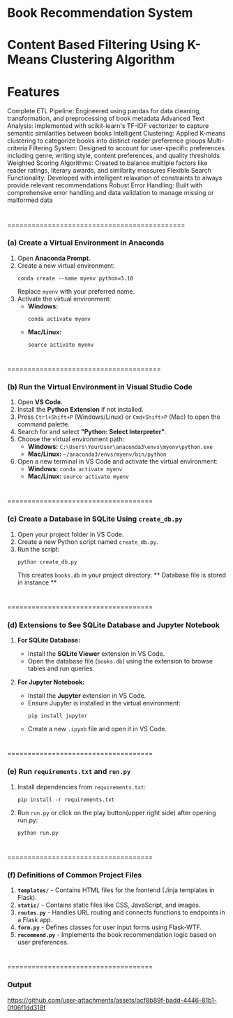 # Book Recommendation System
 Content Based Filtering Using K-Means Clustering Algorithm
====================================

# Features

Complete ETL Pipeline: Engineered using pandas for data cleaning, transformation, and preprocessing of book metadata
Advanced Text Analysis: Implemented with scikit-learn's TF-IDF vectorizer to capture semantic similarities between books
Intelligent Clustering: Applied K-means clustering to categorize books into distinct reader preference groups
Multi-criteria Filtering System: Designed to account for user-specific preferences including genre, writing style, content preferences, and quality thresholds
Weighted Scoring Algorithms: Created to balance multiple factors like reader ratings, literary awards, and similarity measures
Flexible Search Functionality: Developed with intelligent relaxation of constraints to always provide relevant recommendations
Robust Error Handling: Built with comprehensive error handling and data validation to manage missing or malformed data

#
============================================
### (a) Create a Virtual Environment in Anaconda
1. Open **Anaconda Prompt**.
2. Create a new virtual environment:
   ```
   conda create --name myenv python=3.10
   ```
   Replace `myenv` with your preferred name.
3. Activate the virtual environment:
   - **Windows:**
     ```
     conda activate myenv
     ```
   - **Mac/Linux:**
     ```
     source activate myenv
     ```
#
======================================
### (b) Run the Virtual Environment in Visual Studio Code
1. Open **VS Code**.
2. Install the **Python Extension** if not installed.
3. Press `Ctrl+Shift+P` (Windows/Linux) or `Cmd+Shift+P` (Mac) to open the command palette.
4. Search for and select **"Python: Select Interpreter"**.
5. Choose the virtual environment path:
   - **Windows:** `C:\Users\YourUser\anaconda3\envs\myenv\python.exe`
   - **Mac/Linux:** `~/anaconda3/envs/myenv/bin/python`
6. Open a new terminal in VS Code and activate the virtual environment:
   - **Windows:** `conda activate myenv`
   - **Mac/Linux:** `source activate myenv`
#
====================================

### (c) Create a Database in SQLite Using `create_db.py`
1. Open your project folder in VS Code.
2. Create a new Python script named `create_db.py`.
3. Run the script:
   ```
   python create_db.py
   ```
   This creates `books.db` in your project directory.
** Database file is stored in instance **

#
====================================

### (d) Extensions to See SQLite Database and Jupyter Notebook
1. **For SQLite Database:**
   - Install the **SQLite Viewer** extension in VS Code.
   - Open the database file (`books.db`) using the extension to browse tables and run queries.

2. **For Jupyter Notebook:**
   - Install the **Jupyter** extension in VS Code.
   - Ensure Jupyter is installed in the virtual environment:
     ```
     pip install jupyter
     ```
   - Create a new `.ipynb` file and open it in VS Code.

#
====================================

### (e) Run `requirements.txt` and `run.py`
1. Install dependencies from `requirements.txt`:
   ```
   pip install -r requirements.txt
   ```
2. Run `run.py` or click on the play button(upper right side) after opening run.py:
   ```
   python run.py
   ```

#
====================================

### (f) Definitions of Common Project Files
1. **`templates/`** - Contains HTML files for the frontend (Jinja templates in Flask).
2. **`static/`** - Contains static files like CSS, JavaScript, and images.
3. **`routes.py`** - Handles URL routing and connects functions to endpoints in a Flask app.
4. **`form.py`** - Defines classes for user input forms using Flask-WTF.
5. **`recommend.py`** - Implements the book recommendation logic based on user preferences.

#
====================================

### Output



https://github.com/user-attachments/assets/acf8b89f-badd-4446-81b1-0f06f1dd318f


